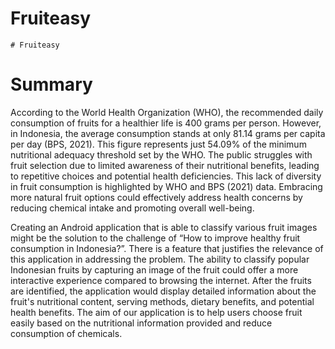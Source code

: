# Fruiteasy
    # Fruiteasy
     
# Summary
According to the World Health Organization (WHO), the recommended daily consumption of fruits for a healthier life is 400 grams per person. However, in Indonesia, the average consumption stands at only 81.14 grams per capita per day (BPS, 2021). This figure represents just 54.09% of the minimum nutritional adequacy threshold set by the WHO. The public struggles with fruit selection due to limited awareness of their nutritional benefits, leading to repetitive choices and potential health deficiencies. This lack of diversity in fruit consumption is highlighted by WHO and BPS (2021) data. Embracing more natural fruit options could effectively address health concerns by reducing chemical intake and promoting overall well-being.

Creating an Android application that is able to classify various fruit images might be the solution to the challenge of “How to improve healthy fruit consumption in Indonesia?”. There is a feature that justifies the relevance of this application in addressing the problem. The ability to classify popular Indonesian fruits by capturing an image of the fruit could offer a more interactive experience compared to browsing the internet. After the fruits are identified, the application would display detailed information about the fruit's nutritional content, serving methods, dietary benefits, and potential health benefits. The aim of our application is to help users choose fruit easily based on the nutritional information provided and reduce consumption of chemicals.

